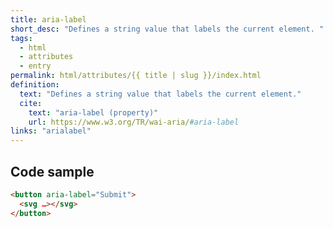 ```yaml
---
title: aria-label
short_desc: "Defines a string value that labels the current element. "
tags:
  - html
  - attributes
  - entry
permalink: html/attributes/{{ title | slug }}/index.html
definition:
  text: "Defines a string value that labels the current element."
  cite:
    text: "aria-label (property)"
    url: https://www.w3.org/TR/wai-aria/#aria-label
links: "arialabel"
---
```


<h2 class="h3"><span>Code sample</span></h2>

```html
<button aria-label="Submit">
  <svg …></svg>
</button>
```
